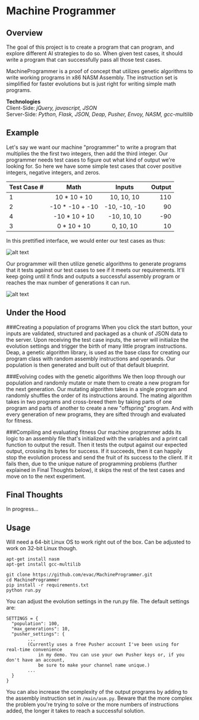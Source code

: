 Machine Programmer
=========================


Overview
---------
The goal of this project is to create a program that can program, and explore different AI strategies to do so. When given test cases, it should write a program that can successfully pass all those test cases.


MachineProgrammer is a proof of concept that utilizes genetic algorithms to write working programs in x86 NASM Assembly. The instruction set is simplified for faster evolutions but is just right for writing simple math programs.



**Technologies**  
Client-Side: _jQuery, javascript, JSON_  
Server-Side: _Python, Flask, JSON, Deap, Pusher, Envoy, NASM, gcc-multilib_  



Example
--------------
Let's say we want our machine "programmer" to write a program that multiplies the the first two integers, then add the third integer. Our programmer needs test cases to figure out what kind of output we're looking for. So here we have some simple test cases that cover positive integers, negative integers, and zeros.

| Test Case # | Math          | Inputs        | Output       |
|-------------|:-------------:|:-------------:|-------------:|
|      1      | 10 * 10 + 10  | 10, 10, 10    | 110          |
|      2      |-10 * -10 + -10| -10, -10, -10 | 90           |
|      4      | -10 * 10 + 10 | -10, 10, 10   | -90          |
|      3      | 0 * 10 + 10   | 0, 10, 10     | 10           |



In this prettified interface, we would enter our test cases as thus:

![alt text](https://raw.github.com/evac/MachineProgrammer/master/screenshots/inputs.png "Inputs")



Our programmer will then utilize genetic algorithms to generate programs that it tests against our test cases to see if it meets our requirements. It'll keep going until it finds and outputs a successful assembly program or reaches the max number of generations it can run.

![alt text](https://raw.github.com/evac/MachineProgrammer/master/screenshots/output.png "Output")


Under the Hood
---------------

###Creating a population of programs
When you click the start button, your inputs are validated, structured and packaged as a chunk of JSON data to the server. Upon receiving the test case inputs, the server will initialize the evolution settings and trigger the birth of many little program instructions. Deap, a genetic algorithm library, is used as the base class for creating our program class with random assembly instructions and operands. Our population is then generated and built out of that default blueprint.

###Evolving codes with the genetic algorithms
We then loop through our population and randomly mutate or mate them to create a new program for the next generation. Our mutating algorithm takes in a single program and randomly shuffles the order of its instructions around. The mating algorithm takes in two programs and cross-breed them by taking parts of one program and parts of another to create a new "offspring" program. And with every generation of new programs, they are sifted through and evaluated for fitness. 

###Compiling and evaluating fitness
Our machine programmer adds its logic to an assembly file that's initialized with the variables and a print call function to output the result. Then it tests the output against our expected output, crossing its bytes for success. If it succeeds, then it can happily stop the evolution process and send the fruit of its success to the client. If it fails then, due to the unique nature of programming problems (further explained in Final Thoughts below), it skips the rest of the test cases and move on to the next experiment.



Final Thoughts
---------------

In progress...




Usage
---------------
Will need a 64-bit Linux OS to work right out of the box. Can be adjusted to work on 32-bit Linux though.


```
apt-get install nasm
apt-get install gcc-multilib
```

```
git clone https://github.com/evac/MachineProgrammer.git
cd MachineProgrammer
pip install -r requirements.txt
python run.py
```


You can adjust the evolution settings in the run.py file. The default settings are:  
```
SETTINGS = {
  "population": 100,
  "max_generations": 10,
  "pusher_settings": {
		...
		(Currently uses a free Pusher account I've been using for real-time convenience
			in my demo. You can use your own Pusher keys or, if you don't have an account,
			be sure to make your channel name unique.)
		...
  }
}
```

You can also increase the complexity of the output programs by adding to the assembly instruction set in `/main/asm.py`. Beware that the more complex the problem you're trying to solve or the more numbers of instructions added, the longer it takes to reach a successful solution.
